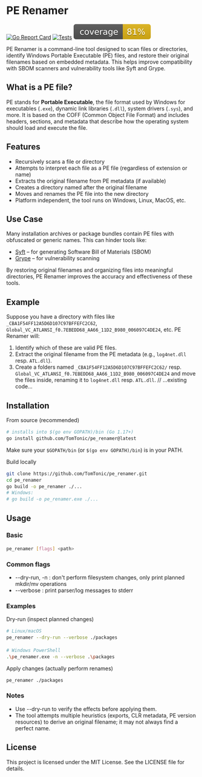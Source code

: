 # PE Renamer

[![Go Report Card](https://goreportcard.com/badge/github.com/TomTonic/pe_renamer)](https://goreportcard.com/report/github.com/TomTonic/pe_renamer)
[![Tests](https://github.com/TomTonic/pe_renamer/actions/workflows/coverage.yml/badge.svg?branch=main)](https://github.com/TomTonic/pe_renamer/actions/workflows/coverage.yml)
![coverage](https://raw.githubusercontent.com/TomTonic/pe_renamer/badges/.badges/main/coverage.svg)

PE Renamer is a command-line tool designed to scan files or directories, identify Windows Portable Executable (PE) files, and restore their original filenames based on embedded metadata. This helps improve compatibility with SBOM scanners and vulnerability tools like Syft and Grype.

## What is a PE file?

PE stands for **Portable Executable**, the file format used by Windows for executables (`.exe`), dynamic link libraries (`.dll`), system drivers (`.sys`), and more. It is based on the COFF (Common Object File Format) and includes headers, sections, and metadata that describe how the operating system should load and execute the file.

## Features

- Recursively scans a file or directory
- Attempts to interpret each file as a PE file (regardless of extension or name)
- Extracts the original filename from PE metadata (if available)
- Creates a directory named after the original filename
- Moves and renames the PE file into the new directory
- Platform independent, the tool runs on Windows, Linux, MacOS, etc.

## Use Case

Many installation archives or package bundles contain PE files with obfuscated or generic names. This can hinder tools like:

- [Syft](https://github.com/anchore/syft) – for generating Software Bill of Materials (SBOM)
- [Grype](https://github.com/anchore/grype) – for vulnerability scanning

By restoring original filenames and organizing files into meaningful directories, PE Renamer improves the accuracy and effectiveness of these tools.

## Example

Suppose you have a directory with files like `_CBA1F54FF12A5D6D107C97BFFEFC2C62`, `Global_VC_ATLANSI_f0.7EBEDD68_AA66_11D2_B980_006097C4DE24`, etc. PE Renamer will:

1. Identify which of these are valid PE files.
2. Extract the original filename from the PE metadata (e.g., `log4net.dll` resp. `ATL.dll`).
3. Create a folders named `_CBA1F54FF12A5D6D107C97BFFEFC2C62/` resp. `Global_VC_ATLANSI_f0.7EBEDD68_AA66_11D2_B980_006097C4DE24` and move the files inside, renaming it to `log4net.dll` resp. `ATL.dll`.
// ...existing code...

## Installation

From source (recommended)

```bash
# installs into $(go env GOPATH)/bin (Go 1.17+)
go install github.com/TomTonic/pe_renamer@latest
```

Make sure your `$GOPATH/bin` (or `$(go env GOPATH)/bin`) is in your PATH.

Build locally

```bash
git clone https://github.com/TomTonic/pe_renamer.git
cd pe_renamer
go build -o pe_renamer ./...
# Windows:
# go build -o pe_renamer.exe ./...
```

## Usage

### Basic

```bash
pe_renamer [flags] <path>
```

### Common flags

- --dry-run, -n    : don't perform filesystem changes, only print planned mkdir/mv operations
- --verbose        : print parser/log messages to stderr

### Examples

Dry-run (inspect planned changes)

```bash
# Linux/macOS
pe_renamer --dry-run --verbose ./packages

# Windows PowerShell
.\pe_renamer.exe -n --verbose .\packages
```

Apply changes (actually perform renames)

```bash
pe_renamer ./packages
```

### Notes

- Use --dry-run to verify the effects before applying them.
- The tool attempts multiple heuristics (exports, CLR metadata, PE version resources) to derive an original filename; it may not always find a perfect name.

## License

This project is licensed under the MIT License. See the LICENSE file for details.
